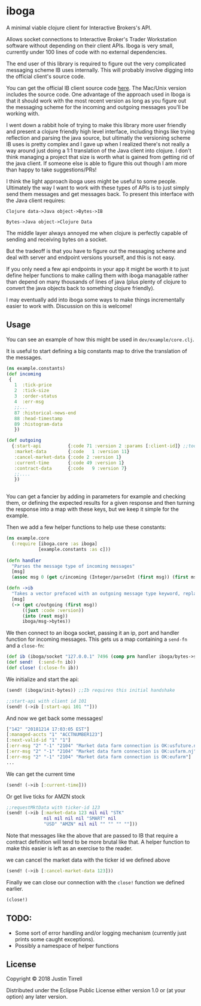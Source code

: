 # iboga

A minimal viable clojure client for Interactive Brokers's API.

Allows socket connections to Interactive Broker's Trader Workstation software without depending on their client APIs. Iboga is very small, currently under 100 lines of code with no external dependencies.

The end user of this library is required to figure out the very complicated messaging scheme IB uses internally. This will probably involve digging into the official client's source code.

You can get the official IB client source code [here](http://interactivebrokers.github.io/). The Mac/Unix version includes the source code. One advantage of the approach used in Iboga is that it should work with the most recent version as long as you figure out the messaging scheme for the incoming and outgoing messages you'll be working with.

I went down a rabbit hole of trying to make this library more user friendly and present a clojure friendly high level interface, including things like trying reflection and parsing the java source, but ultimatly the versioning scheme IB uses is pretty complex and I gave up when I realized there's not really a way around just doing a 1:1 translation of the Java client into clojure. I don't think managing a project that size is worth what is gained from getting rid of the java client. If someone else is able to figure this out though I am more than happy to take suggestions/PRs!

I think the light approach iboga uses might be useful to some people. Ultimately the way I want to work with these types of APIs is to just simply send them messages and get messages back. To present this interface with the Java client requires:

```Clojure data->Java object->Bytes->IB```

```Bytes->Java object->Clojure Data```

The middle layer always annoyed me when clojure is perfectly capable of sending and receiving bytes on a socket.

But the tradeoff is that you have to figure out the messaging scheme and deal with server and endpoint versions yourself, and this is not easy.

If you only need a few api endpoints in your app it might be worth it to just define helper functions to make calling them with iboga managable rather than depend on many thousands of lines of java (plus plenty of clojure to convert the java objects back to something clojure friendly).

I may eventually add into iboga some ways to make things incrementally easier to work with. Discussion on this is welcome! 

## Usage

You can see an example of how this might be used in `dev/example/core.clj`.

It is useful to start defining a big constants map to drive the translation of the messages.

```clojure
(ns example.constants)
(def incoming
 {
   1  :tick-price 
   2  :tick-size 
   3  :order-status 
   4  :err-msg
   ;;...
   87 :historical-news-end 
   88 :head-timestamp 
   89 :histogram-data 
   })

(def outgoing
  {:start-api          {:code 71 :version 2 :params [:client-id]} ;;todo:connection options  
   :market-data        {:code   1 :version 11}
   :cancel-market-data {:code 2 :version 1}
   :current-time       {:code 49 :version 1}
   :contract-data      {:code   9 :version 7}
   ;;....
   })
   
   ```
You can get a fancier by adding in  parameters for example and checking them, or defining the expected results for a given response and then turning the response into a map with these keys, but we keep it simple for the example.

Then we add a few helper functions to help use these constants:

```clojure
(ns example.core
  (:require [iboga.core :as iboga]
            [example.constants :as c]))
  
(defn handler
  "Parses the message type of incoming messages"
  [msg]
  (assoc msg 0 (get c/incoming (Integer/parseInt (first msg)) (first msg))))

(defn ->ib
  "Takes a vector prefaced with an outgoing message type keyword, replaces that with the integer id IB uses as well as the message version we're using, then translates the resulting message to the byte array IB takes."
  [msg]
  (-> (get c/outgoing (first msg))
      ((juxt :code :version))
      (into (rest msg))
      iboga/msg->bytes))
```

We then connect to an iboga socket, passing it an ip, port and handler function for incoming messages. This gets us a map containing a `send-fn` and a `close-fn`:

```clojure
(def ib (iboga/socket "127.0.0.1" 7496 (comp prn handler iboga/bytes->strs)))
(def send!  (:send-fn ib))
(def close! (:close-fn ib))
````
We initialize and start the api:

```clojure
(send! (iboga/init-bytes)) ;;Ib requires this initial handshake

;;start-api with client id 101
(send! (->ib [:start-api 101 ""]))
```
And now we get back some messages!
```clojure
["142" "20181214 17:03:05 EST"]
[:managed-accts "1" "ACCTNUMBER123"]
[:next-valid-id "1" "1"]
[:err-msg "2" "-1" "2104" "Market data farm connection is OK:usfuture.nj"]
[:err-msg "2" "-1" "2104" "Market data farm connection is OK:usfarm.nj"]
[:err-msg "2" "-1" "2104" "Market data farm connection is OK:eufarm"]
...
```
We can get the current time

```clojure
(send! (->ib [:current-time]))
```

Or get live ticks for AMZN stock

```clojure
;;requestMktData with ticker-id 123
(send! (->ib [:market-data 123 nil nil "STK"
              nil nil nil nil "SMART" nil
              "USD" "AMZN" nil nil "" "" "" ""]))
```

Note that messages like the above that are passed to IB that require a contract definition will tend to be more brutal like that. A helper function to make this easier is left as an exercise to the reader.

we can cancel the market data with the ticker id we defined above

```clojure
(send! (->ib [:cancel-market-data 123]))
```

Finally we can close our connection with the `close!` function we defined earlier.

```clojure
(close!)
```

## TODO:

* Some sort of error handling and/or logging mechanism (currently just prints some caught exceptions).
* Possibly a namespace of helper functions

## License

Copyright © 2018 Justin Tirrell

Distributed under the Eclipse Public License either version 1.0 or (at
your option) any later version.
